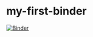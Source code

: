 # my-first-binder

[![Binder](https://mybinder.org/badge_logo.svg)](https://mybinder.org/v2/gh/rave78/my-first-binder/HEAD)
